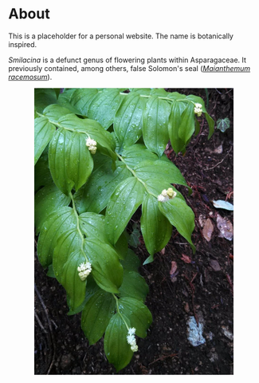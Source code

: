 # About

This is a placeholder for a personal website. The name is botanically inspired.

*Smilacina* is a defunct genus of flowering plants within Asparagaceae. It previously contained, among others, false Solomon's seal ([*Maianthemum racemosum*](https://en.wikipedia.org/wiki/Maianthemum_racemosum)).

<div style="text-align: center"><img src="images/smilacina_small.jpg" alt="Maianthemum racemosum" width="400" /></div>
